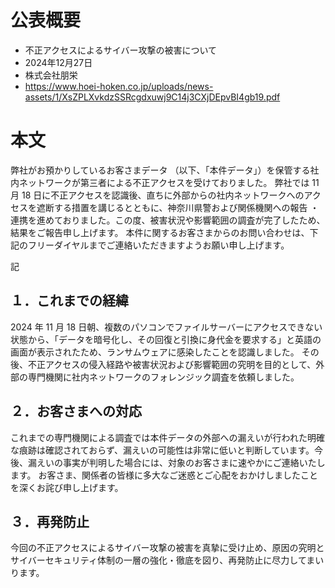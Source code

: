 # 公表概要
- 不正アクセスによるサイバー攻撃の被害について 
- 2024年12月27日
- 株式会社朋栄
- https://www.hoei-hoken.co.jp/uploads/news-assets/1/XsZPLXvkdzSSRcgdxuwj9C14j3CXjDEpvBI4gb19.pdf

# 本文
弊社がお預かりしているお客さまデータ （以下、「本件データ」）を保管する社内ネットワークが第三者による不正アクセスを受けておりました。
弊社では 11 月 18 日に不正アクセスを認識後、直ちに外部からの社内ネットワークへのアクセスを遮断する措置を講じるとともに、神奈川県警および関係機関への報告 ・連携を進めておりました。この度、被害状況や影響範囲の調査が完了したため、結果をご報告申し上げます。
本件に関するお客さまからのお問い合わせは、下記のフリーダイヤルまでご連絡いただきますようお願い申し上げます。

記

## １．これまでの経緯
2024 年 11 月 18 日朝、複数のパソコンでファイルサーバーにアクセスできない状態から、「データを暗号化し、その回復と引換に身代金を要求する」と英語の画面が表示されたため、ランサムウェアに感染したことを認識しました。
その後、不正アクセスの侵入経路や被害状況および影響範囲の究明を目的として、外部の専門機関に社内ネットワークのフォレンジック調査を依頼しました。

## ２．お客さまへの対応
これまでの専門機関による調査では本件データの外部への漏えいが行われた明確な痕跡は確認されておらず、漏えいの可能性は非常に低いと判断しています。今後、漏えいの事実が判明した場合には、対象のお客さまに速やかにご連絡いたします。
お客さま、関係者の皆様に多大なご迷惑とご心配をおかけしましたことを深くお詫び申し上げます。

## ３．再発防止
今回の不正アクセスによるサイバー攻撃の被害を真摯に受け止め、原因の究明とサイバーセキュリティ体制の一層の強化・徹底を図り、再発防止に尽力してまいります。 
